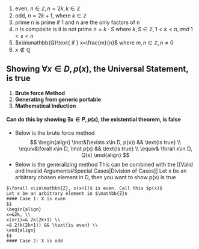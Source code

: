 1. even, $n\in \mathbb{Z}, n=2k, k\in\mathbb{Z}$
2. odd, $n = 2k+1$, where $k\in\mathbb{Z}$
3. prime
	n is prime if 1 and n are the only factors of n
4. n is composite is it is not prime
	$n = k\cdot S$ where $k,S\in\mathbb{Z},1<k<n, and\ 1<s<n$
5. $x\in\mathbb{Q}\text{ if } x=\frac{m}{n}$ where $m,n\in\mathbb{Z}, n\not=0$
6. $x\not\in \mathbb{Q}$
## Showing $\forall x\in D, p(x)$, the Universal Statement, is true
1. **Brute force Method**
2. **Generating from generic portable**
3. **Mathematical Induction**
#### Can do this by showing $\exists x\in P, p(x)$, the existential theorem, is false
- Below is the brute force method
$$
\begin{align}
\lnot&(\exists x\in D, p(x)) && \text{is true} \\
\equiv&\forall x\in D, \lnot p(x) && \text{is true} \\
\equiv& \forall x\in D, Q(x)
\end{align}
$$
- Below is the generalizing method
	This can be combined with the [[Valid and Invalid Arguments#Special Cases|Division of Cases]] 
Let x be an arbitrary chosen element in D, then you want to show p(x) is true
```ad-example
$\forall x\in\mathbb{Z}, x(x+1)$ is even. Call this $p(x)$
Let x be an arbitrary element in $\mathbb{Z}$
#### Case 1: X is even
$$
\begin{align}
x=&2k, \\
x(x+1)=& 2k(2k+1) \\
=& 2(k(2k+1)) && \text{is even} \\
\end{align}
$$
#### Case 2: X is odd
```
